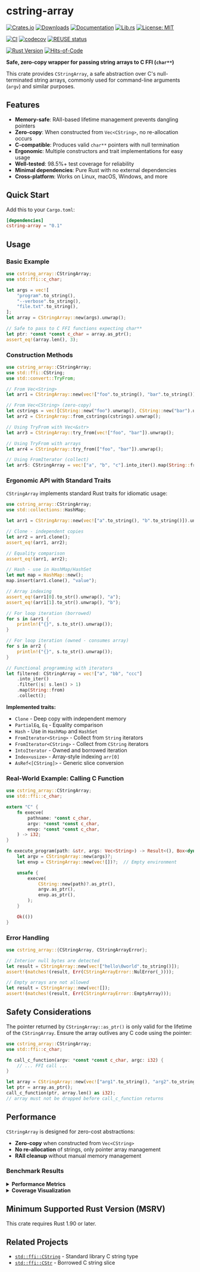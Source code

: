 # cstring-array

[![Crates.io](https://img.shields.io/crates/v/cstring-array.svg)](https://crates.io/crates/cstring-array)
[![Downloads](https://img.shields.io/crates/d/cstring-array.svg)](https://crates.io/crates/cstring-array)
[![Documentation](https://docs.rs/cstring-array/badge.svg)](https://docs.rs/cstring-array)
[![Lib.rs](https://img.shields.io/badge/lib.rs-cstring--array-blue)](https://lib.rs/crates/cstring-array)
[![License: MIT](https://img.shields.io/badge/License-MIT-blue.svg)](LICENSE)

[![CI](https://github.com/RAprogramm/cstring-array/workflows/CI/badge.svg)](https://github.com/RAprogramm/cstring-array/actions)
[![codecov](https://codecov.io/gh/RAprogramm/cstring-array/graph/badge.svg?token=7qIC3Impoa)](https://codecov.io/gh/RAprogramm/cstring-array)
[![REUSE status](https://api.reuse.software/badge/github.com/RAprogramm/cstring-array)](https://api.reuse.software/info/github.com/RAprogramm/cstring-array)

[![Rust Version](https://img.shields.io/badge/rust-1.90%2B-blue.svg)](https://www.rust-lang.org)
[![Hits-of-Code](https://hitsofcode.com/github/RAprogramm/cstring-array?branch=main)](https://hitsofcode.com/view/github/RAprogramm/cstring-array?branch=main)

**Safe, zero-copy wrapper for passing string arrays to C FFI (`char**`)**

This crate provides `CStringArray`, a safe abstraction over C's null-terminated string arrays, commonly used for command-line arguments (`argv`) and similar purposes.

## Features

- **Memory-safe**: RAII-based lifetime management prevents dangling pointers
- **Zero-copy**: When constructed from `Vec<CString>`, no re-allocation occurs
- **C-compatible**: Produces valid `char**` pointers with null termination
- **Ergonomic**: Multiple constructors and trait implementations for easy usage
- **Well-tested**: 98.5%+ test coverage for reliability
- **Minimal dependencies**: Pure Rust with no external dependencies
- **Cross-platform**: Works on Linux, macOS, Windows, and more

## Quick Start

Add this to your `Cargo.toml`:

```toml
[dependencies]
cstring-array = "0.1"
```

## Usage

### Basic Example

```rust
use cstring_array::CStringArray;
use std::ffi::c_char;

let args = vec![
    "program".to_string(),
    "--verbose".to_string(),
    "file.txt".to_string(),
];
let array = CStringArray::new(args).unwrap();

// Safe to pass to C FFI functions expecting char**
let ptr: *const *const c_char = array.as_ptr();
assert_eq!(array.len(), 3);
```

### Construction Methods

```rust
use cstring_array::CStringArray;
use std::ffi::CString;
use std::convert::TryFrom;

// From Vec<String>
let arr1 = CStringArray::new(vec!["foo".to_string(), "bar".to_string()]).unwrap();

// From Vec<CString> (zero-copy)
let cstrings = vec![CString::new("foo").unwrap(), CString::new("bar").unwrap()];
let arr2 = CStringArray::from_cstrings(cstrings).unwrap();

// Using TryFrom with Vec<&str>
let arr3 = CStringArray::try_from(vec!["foo", "bar"]).unwrap();

// Using TryFrom with arrays
let arr4 = CStringArray::try_from(["foo", "bar"]).unwrap();

// Using FromIterator (collect)
let arr5: CStringArray = vec!["a", "b", "c"].into_iter().map(String::from).collect();
```

### Ergonomic API with Standard Traits

`CStringArray` implements standard Rust traits for idiomatic usage:

```rust
use cstring_array::CStringArray;
use std::collections::HashMap;

let arr1 = CStringArray::new(vec!["a".to_string(), "b".to_string()]).unwrap();

// Clone - independent copies
let arr2 = arr1.clone();
assert_eq!(arr1, arr2);

// Equality comparison
assert_eq!(arr1, arr2);

// Hash - use in HashMap/HashSet
let mut map = HashMap::new();
map.insert(arr1.clone(), "value");

// Array indexing
assert_eq!(arr1[0].to_str().unwrap(), "a");
assert_eq!(arr1[1].to_str().unwrap(), "b");

// For loop iteration (borrowed)
for s in &arr1 {
    println!("{}", s.to_str().unwrap());
}

// For loop iteration (owned - consumes array)
for s in arr2 {
    println!("{}", s.to_str().unwrap());
}

// Functional programming with iterators
let filtered: CStringArray = vec!["a", "bb", "ccc"]
    .into_iter()
    .filter(|s| s.len() > 1)
    .map(String::from)
    .collect();
```

**Implemented traits:**
- `Clone` - Deep copy with independent memory
- `PartialEq`, `Eq` - Equality comparison
- `Hash` - Use in `HashMap` and `HashSet`
- `FromIterator<String>` - Collect from `String` iterators
- `FromIterator<CString>` - Collect from `CString` iterators
- `IntoIterator` - Owned and borrowed iteration
- `Index<usize>` - Array-style indexing `arr[0]`
- `AsRef<[CString]>` - Generic slice conversion

### Real-World Example: Calling C Function

```rust
use cstring_array::CStringArray;
use std::ffi::c_char;

extern "C" {
    fn execve(
        pathname: *const c_char,
        argv: *const *const c_char,
        envp: *const *const c_char,
    ) -> i32;
}

fn execute_program(path: &str, args: Vec<String>) -> Result<(), Box<dyn std::error::Error>> {
    let argv = CStringArray::new(args)?;
    let envp = CStringArray::new(vec![])?;  // Empty environment

    unsafe {
        execve(
            CString::new(path)?.as_ptr(),
            argv.as_ptr(),
            envp.as_ptr(),
        );
    }

    Ok(())
}
```

### Error Handling

```rust
use cstring_array::{CStringArray, CStringArrayError};

// Interior null bytes are detected
let result = CStringArray::new(vec!["hello\0world".to_string()]);
assert!(matches!(result, Err(CStringArrayError::NulError(_))));

// Empty arrays are not allowed
let result = CStringArray::new(vec![]);
assert!(matches!(result, Err(CStringArrayError::EmptyArray)));
```

## Safety Considerations

The pointer returned by `CStringArray::as_ptr()` is only valid for the lifetime of the `CStringArray`. Ensure the array outlives any C code using the pointer:

```rust
use cstring_array::CStringArray;
use std::ffi::c_char;

fn call_c_function(argv: *const *const c_char, argc: i32) {
    // ... FFI call ...
}

let array = CStringArray::new(vec!["arg1".to_string(), "arg2".to_string()]).unwrap();
let ptr = array.as_ptr();
call_c_function(ptr, array.len() as i32);
// array must not be dropped before call_c_function returns
```

## Performance

`CStringArray` is designed for zero-cost abstractions:

- **Zero-copy** when constructed from `Vec<CString>`
- **No re-allocation** of strings, only pointer array management
- **RAII cleanup** without manual memory management

### Benchmark Results

<details>
<summary><b>Performance Metrics</b></summary>

<!-- BENCHMARK_RESULTS_START -->
*Last updated: 2025-10-19 03:04:15 UTC*

#### Operations

| Benchmark | Time | Std Dev |
|-----------|------|---------|
| As Ptr | 0 ns | ±0 ns |
| Get | 0 ns | ±0 ns |
| Iter | 317 ns | ±0 ns |
| Try From Vec Str | 4.94 μs | ±15 ns |
| New From Iter | 7.07 μs | ±59 ns |

#### Construction Comparison

| Benchmark | Time | Std Dev |
|-----------|------|---------|
| Construction Comparison/Try From Vec Str | 5.22 μs | ±26 ns |
| Construction Comparison/From Vec New | 5.22 μs | ±10 ns |
| Construction Comparison/From Vec String | 5.25 μs | ±19 ns |

#### From Cstrings Zero Copy

| Benchmark | Time | Std Dev |
|-----------|------|---------|
| From Cstrings Zero Copy/10 | 206 ns | ±1 ns |
| From Cstrings Zero Copy/100 | 3.64 μs | ±10 ns |
| From Cstrings Zero Copy/1000 | 35.13 μs | ±59 ns |

#### Large Strings

| Benchmark | Time | Std Dev |
|-----------|------|---------|
| Large Strings/100 | 375 ns | ±1 ns |
| Large Strings/1000 | 1.50 μs | ±18 ns |
| Large Strings/10000 | 8.03 μs | ±21 ns |

#### New From Strings

| Benchmark | Time | Std Dev |
|-----------|------|---------|
| New From Strings/10 | 331 ns | ±11 ns |
| New From Strings/100 | 4.97 μs | ±11 ns |
| New From Strings/1000 | 48.51 μs | ±485 ns |
<!-- BENCHMARK_RESULTS_END -->

</details>

<details>
<summary><b>Coverage Visualization</b></summary>

### Sunburst Chart
The inner-most circle is the entire project, moving away from the center are folders then, finally, a single file. The size and color of each slice represents the number of statements and the coverage, respectively.

[![Sunburst](https://codecov.io/gh/RAprogramm/cstring-array/graphs/sunburst.svg?token=7qIC3Impoa)](https://codecov.io/gh/RAprogramm/cstring-array)

### Grid Chart
Each block represents a single file in the project. The size and color of each block is represented by the number of statements and the coverage, respectively.

[![Grid](https://codecov.io/gh/RAprogramm/cstring-array/graphs/tree.svg?token=7qIC3Impoa)](https://codecov.io/gh/RAprogramm/cstring-array)

### Icicle Chart
The top section represents the entire project, proceeding with folders and finally individual files. The size and color of each slice represents the number of statements and the coverage, respectively.

[![Icicle](https://codecov.io/gh/RAprogramm/cstring-array/graphs/icicle.svg?token=7qIC3Impoa)](https://codecov.io/gh/RAprogramm/cstring-array)

</details>

## Minimum Supported Rust Version (MSRV)

This crate requires Rust 1.90 or later.

## Related Projects

- [`std::ffi::CString`](https://doc.rust-lang.org/std/ffi/struct.CString.html) - Standard library C string type
- [`std::ffi::CStr`](https://doc.rust-lang.org/std/ffi/struct.CStr.html) - Borrowed C string slice
